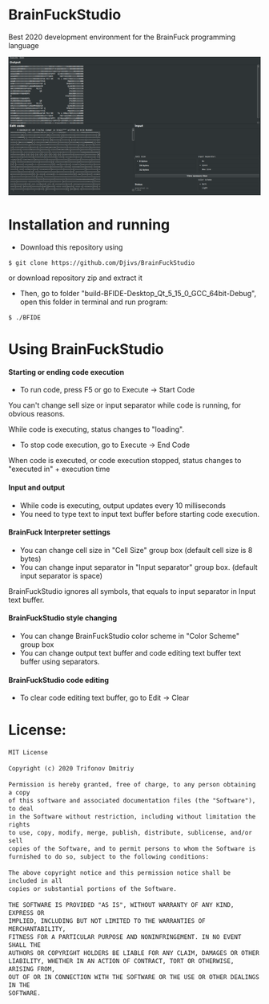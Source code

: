 # BrainFuckStudio

Best 2020 development environment for the BrainFuck programming language

![v2.0](/img/v2_0.png)

# Installation and running

- Download this repository using

```
$ git clone https://github.com/Djivs/BrainFuckStudio
```

or download repository zip and extract it

- Then, go to folder "build-BFIDE-Desktop_Qt_5_15_0_GCC_64bit-Debug", open this folder in terminal and run program:

```
$ ./BFIDE 
```



# Using BrainFuckStudio

#### Starting or ending code execution

- To run code, press F5 or go to Execute -> Start Code

You can't change sell size or input separator while code is running, for obvious reasons.

While code is executing, status changes to "loading".

- To stop code execution, go to Execute -> End Code

When code is executed, or code execution stopped, status changes to "executed in" + execution time

#### Input and output

- While code is executing, output updates every 10 milliseconds
- You need to type text to input text buffer before starting code execution.

#### BrainFuck Interpreter settings

- You can change cell size in "Cell Size" group box (default cell size is 8 bytes)
- You can change input separator in "Input separator" group box. (default input separator is space)

BrainFuckStudio ignores all symbols, that equals to input separator in Input text buffer.

#### BrainFuckStudio style changing

- You can change BrainFuckStudio color scheme in "Color Scheme" group box
-  You  can change output text buffer and code editing text buffer text buffer using separators.

#### BrainFuckStudio code editing

- To clear code editing text buffer, go to Edit -> Clear

# License:

```
MIT License

Copyright (c) 2020 Trifonov Dmitriy

Permission is hereby granted, free of charge, to any person obtaining a copy
of this software and associated documentation files (the "Software"), to deal
in the Software without restriction, including without limitation the rights
to use, copy, modify, merge, publish, distribute, sublicense, and/or sell
copies of the Software, and to permit persons to whom the Software is
furnished to do so, subject to the following conditions:

The above copyright notice and this permission notice shall be included in all
copies or substantial portions of the Software.

THE SOFTWARE IS PROVIDED "AS IS", WITHOUT WARRANTY OF ANY KIND, EXPRESS OR
IMPLIED, INCLUDING BUT NOT LIMITED TO THE WARRANTIES OF MERCHANTABILITY,
FITNESS FOR A PARTICULAR PURPOSE AND NONINFRINGEMENT. IN NO EVENT SHALL THE
AUTHORS OR COPYRIGHT HOLDERS BE LIABLE FOR ANY CLAIM, DAMAGES OR OTHER
LIABILITY, WHETHER IN AN ACTION OF CONTRACT, TORT OR OTHERWISE, ARISING FROM,
OUT OF OR IN CONNECTION WITH THE SOFTWARE OR THE USE OR OTHER DEALINGS IN THE
SOFTWARE.
```

























